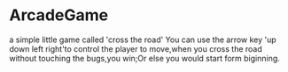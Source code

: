 # ArcadeGame
a simple little game called 'cross the road'
You can use the arrow key 'up down left right'to control the player to move,when you cross the road without touching the bugs,you win;Or else you would start form biginning.
